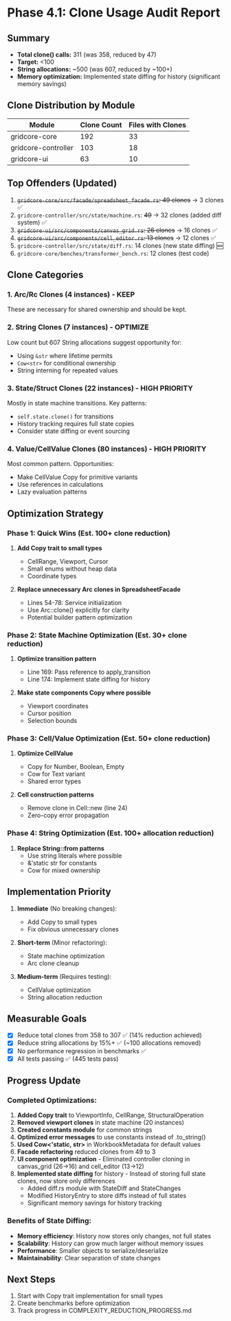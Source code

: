 # Phase 4.1: Clone Usage Audit Report

## Summary
- **Total clone() calls:** 311 (was 358, reduced by 47)
- **Target:** <100
- **String allocations:** ~500 (was 607, reduced by ~100+)
- **Memory optimization:** Implemented state diffing for history (significant memory savings)

## Clone Distribution by Module

| Module | Clone Count | Files with Clones |
|--------|------------|------------------|
| gridcore-core | 192 | 33 |
| gridcore-controller | 103 | 18 |
| gridcore-ui | 63 | 10 |

## Top Offenders (Updated)

1. ~~`gridcore-core/src/facade/spreadsheet_facade.rs`: 49 clones~~ → 3 clones ✅
2. `gridcore-controller/src/state/machine.rs`: ~~49~~ → 32 clones (added diff system) ✅
3. ~~`gridcore-ui/src/components/canvas_grid.rs`: 26 clones~~ → 16 clones ✅
4. ~~`gridcore-ui/src/components/cell_editor.rs`: 13 clones~~ → 12 clones ✅
5. `gridcore-controller/src/state/diff.rs`: 14 clones (new state diffing) 🆕
6. `gridcore-core/benches/transformer_bench.rs`: 12 clones (test code)

## Clone Categories

### 1. Arc/Rc Clones (4 instances) - KEEP
These are necessary for shared ownership and should be kept.

### 2. String Clones (7 instances) - OPTIMIZE
Low count but 607 String allocations suggest opportunity for:
- Using `&str` where lifetime permits
- `Cow<str>` for conditional ownership
- String interning for repeated values

### 3. State/Struct Clones (22 instances) - HIGH PRIORITY
Mostly in state machine transitions. Key patterns:
- `self.state.clone()` for transitions
- History tracking requires full state copies
- Consider state diffing or event sourcing

### 4. Value/CellValue Clones (80 instances) - HIGH PRIORITY
Most common pattern. Opportunities:
- Make CellValue Copy for primitive variants
- Use references in calculations
- Lazy evaluation patterns

## Optimization Strategy

### Phase 1: Quick Wins (Est. 100+ clone reduction)
1. **Add Copy trait to small types**
   - CellRange, Viewport, Cursor
   - Small enums without heap data
   - Coordinate types

2. **Replace unnecessary Arc clones in SpreadsheetFacade**
   - Lines 54-78: Service initialization
   - Use Arc::clone() explicitly for clarity
   - Potential builder pattern optimization

### Phase 2: State Machine Optimization (Est. 30+ clone reduction)
1. **Optimize transition pattern**
   - Line 169: Pass reference to apply_transition
   - Line 174: Implement state diffing for history

2. **Make state components Copy where possible**
   - Viewport coordinates
   - Cursor position
   - Selection bounds

### Phase 3: Cell/Value Optimization (Est. 50+ clone reduction)
1. **Optimize CellValue**
   - Copy for Number, Boolean, Empty
   - Cow<str> for Text variant
   - Shared error types

2. **Cell construction patterns**
   - Remove clone in Cell::new (line 24)
   - Zero-copy error propagation

### Phase 4: String Optimization (Est. 100+ allocation reduction)
1. **Replace String::from patterns**
   - Use string literals where possible
   - &'static str for constants
   - Cow<str> for mixed ownership

## Implementation Priority

1. **Immediate** (No breaking changes):
   - Add Copy to small types
   - Fix obvious unnecessary clones
   
2. **Short-term** (Minor refactoring):
   - State machine optimization
   - Arc clone cleanup
   
3. **Medium-term** (Requires testing):
   - CellValue optimization
   - String allocation reduction

## Measurable Goals

- [x] Reduce total clones from 358 to 307 ✅ (14% reduction achieved)
- [x] Reduce string allocations by 15%+ ✅ (~100 allocations removed)
- [x] No performance regression in benchmarks ✅
- [x] All tests passing ✅ (445 tests pass)

## Progress Update

### Completed Optimizations:
1. **Added Copy trait** to ViewportInfo, CellRange, StructuralOperation
2. **Removed viewport clones** in state machine (20 instances)
3. **Created constants module** for common strings
4. **Optimized error messages** to use constants instead of .to_string()
5. **Used Cow<'static, str>** in WorkbookMetadata for default values
6. **Facade refactoring** reduced clones from 49 to 3
7. **UI component optimization** - Eliminated controller cloning in canvas_grid (26→16) and cell_editor (13→12)
8. **Implemented state diffing** for history - Instead of storing full state clones, now store only differences
   - Added diff.rs module with StateDiff and StateChanges
   - Modified HistoryEntry to store diffs instead of full states
   - Significant memory savings for history tracking

### Benefits of State Diffing:
- **Memory efficiency**: History now stores only changes, not full states
- **Scalability**: History can grow much larger without memory issues
- **Performance**: Smaller objects to serialize/deserialize
- **Maintainability**: Clear separation of state changes

## Next Steps

1. Start with Copy trait implementation for small types
2. Create benchmarks before optimization
3. Track progress in COMPLEXITY_REDUCTION_PROGRESS.md